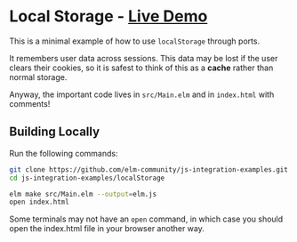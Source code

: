 # Local Storage - [Live Demo](https://ellie-app.com/8yYddD6HRYJa1)

This is a minimal example of how to use `localStorage` through ports.

It remembers user data across sessions. This data may be lost if the user clears their cookies, so it is safest to think of this as a **cache** rather than normal storage.

Anyway, the important code lives in `src/Main.elm` and in `index.html` with comments!


## Building Locally

Run the following commands:

```bash
git clone https://github.com/elm-community/js-integration-examples.git
cd js-integration-examples/localStorage

elm make src/Main.elm --output=elm.js
open index.html
```

Some terminals may not have an `open` command, in which case you should open the index.html file in your browser another way.
